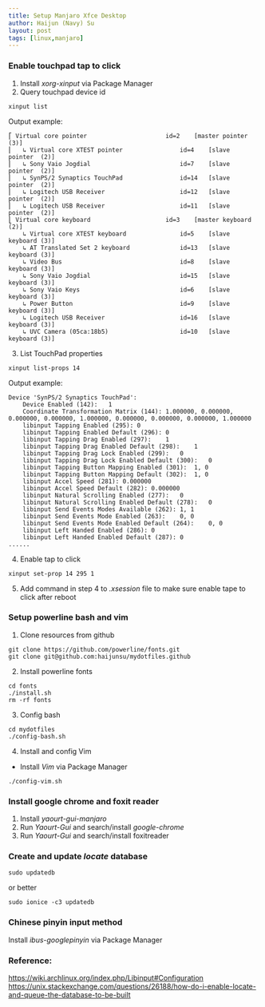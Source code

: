 ```yaml
---
title: Setup Manjaro Xfce Desktop
author: Haijun (Navy) Su
layout: post
tags: [linux,manjaro]
---
```

### Enable touchpad tap to click
1. Install *xorg-xinput* via Package Manager
2. Query touchpad device id
~~~
xinput list
~~~
Output example:
~~~
⎡ Virtual core pointer                    	id=2	[master pointer  (3)]
⎜   ↳ Virtual core XTEST pointer              	id=4	[slave  pointer  (2)]
⎜   ↳ Sony Vaio Jogdial                       	id=7	[slave  pointer  (2)]
⎜   ↳ SynPS/2 Synaptics TouchPad              	id=14	[slave  pointer  (2)]
⎜   ↳ Logitech USB Receiver                   	id=12	[slave  pointer  (2)]
⎜   ↳ Logitech USB Receiver                   	id=11	[slave  pointer  (2)]
⎣ Virtual core keyboard                   	id=3	[master keyboard (2)]
    ↳ Virtual core XTEST keyboard             	id=5	[slave  keyboard (3)]
    ↳ AT Translated Set 2 keyboard            	id=13	[slave  keyboard (3)]
    ↳ Video Bus                               	id=8	[slave  keyboard (3)]
    ↳ Sony Vaio Jogdial                       	id=15	[slave  keyboard (3)]
    ↳ Sony Vaio Keys                          	id=6	[slave  keyboard (3)]
    ↳ Power Button                            	id=9	[slave  keyboard (3)]
    ↳ Logitech USB Receiver                   	id=16	[slave  keyboard (3)]
    ↳ UVC Camera (05ca:18b5)                  	id=10	[slave  keyboard (3)]
~~~
3. List TouchPad properties
~~~
xinput list-props 14
~~~
Output example:
~~~
Device 'SynPS/2 Synaptics TouchPad':
	Device Enabled (142):	1
	Coordinate Transformation Matrix (144):	1.000000, 0.000000, 0.000000, 0.000000, 1.000000, 0.000000, 0.000000, 0.000000, 1.000000
	libinput Tapping Enabled (295):	0
	libinput Tapping Enabled Default (296):	0
	libinput Tapping Drag Enabled (297):	1
	libinput Tapping Drag Enabled Default (298):	1
	libinput Tapping Drag Lock Enabled (299):	0
	libinput Tapping Drag Lock Enabled Default (300):	0
	libinput Tapping Button Mapping Enabled (301):	1, 0
	libinput Tapping Button Mapping Default (302):	1, 0
	libinput Accel Speed (281):	0.000000
	libinput Accel Speed Default (282):	0.000000
	libinput Natural Scrolling Enabled (277):	0
	libinput Natural Scrolling Enabled Default (278):	0
	libinput Send Events Modes Available (262):	1, 1
	libinput Send Events Mode Enabled (263):	0, 0
	libinput Send Events Mode Enabled Default (264):	0, 0
	libinput Left Handed Enabled (286):	0
	libinput Left Handed Enabled Default (287):	0
......
~~~
4. Enable tap to click
~~~
xinput set-prop 14 295 1
~~~
5. Add command in step 4 to *.xsession* file to make sure enable tape to click after reboot

### Setup powerline bash and vim
1. Clone resources from github
~~~
git clone https://github.com/powerline/fonts.git
git clone git@github.com:haijunsu/mydotfiles.github
~~~
2. Install powerline fonts
~~~
cd fonts
./install.sh
rm -rf fonts
~~~
3. Config bash
~~~
cd mydotfiles
./config-bash.sh
~~~
4. Install and config Vim
  * Install *Vim* via Package Manager
~~~
./config-vim.sh
~~~

### Install google chrome and foxit reader
1. Install *yaourt-gui-manjaro*
2. Run *Yaourt-Gui* and search/install *google-chrome*
3. Run *Yaourt-Gui* and search/install foxitreader

### Create and update *locate* database
~~~
sudo updatedb
~~~
or better
~~~
sudo ionice -c3 updatedb
~~~

### Chinese pinyin input method
Install *ibus-googlepinyin* via Package Manager


### Reference:
<https://wiki.archlinux.org/index.php/Libinput#Configuration>
<https://unix.stackexchange.com/questions/26188/how-do-i-enable-locate-and-queue-the-database-to-be-built>

